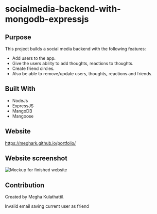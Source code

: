 # socialmedia-backend-with-mongodb-expressjs
 
## Purpose

This project builds a social media backend with the following features:
* Add users to the app.
* Give the users ability to add thoughts, reactions to thoughts.
* Create friend circles.
* Also be able to remove/update users, thoughts, reactions and friends.


## Built With
* NodeJs
* ExpressJS
* MangoDB
* Mangoose 

## Website
https://meghark.github.io/portfolio/

## Website screenshot
![Mockup for finished website](./assets/images/portfolio.PNG)

## Contribution
Created by Megha Kulathattil.


Invalid email
saving current user as friend